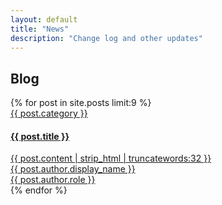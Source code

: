```yaml
---
layout: default
title: "News"
description: "Change log and other updates"
---
```


<section class="blog-list-section py-5">
  <div class="container">
    <h1 class="page-headline text-center mb-5">Blog</h1>
    <div class="row">
      {% for post in site.posts limit:9 %}
      <div class="col-12 col-lg-4 mb-5">
        <div class="post-item shadow">
          <a class="post-link" href="{{ post.url | prepend: site.baseurl }}">
            <div class="post-thumb-holder">
              <img class="img-fluid" src="/assets//blog/{{ post.image }}" alt="">
            </div><!--//post-thumb-holder-->
            <div class="post-content-holder p-4">
              <div class="post-type mb-2">
                <span class="font-weight-bold text-primary">
                  {{ post.category }}
                </span>
              </div><!--//post-type-->
              <h4 class="post-title">{{ post.title }}</h4>
              <div class="post-excerpt mb-3">
                {{ post.content | strip_html | truncatewords:32 }}
              </div><!--//post-excerpt-->
              <div class="post-author">
                <div class="row">
                  <div class="col-12 col-lg-3">
                    <div class="profile mb-3">
                      <img class="profile-image img-fluid" src="/assets/team/{{ post.author.image }}" alt=""></div>
                  </div><!--col-12-->
                  <div class="col-12 col-lg-9 pt-1">
                    <div class="name font-weight-bold">{{ post.author.display_name }}</div>
                    <div class="meta">{{ post.author.role }}</div>
                  </div><!--//col-12-->
                </div><!--//row-->
              </div><!--//post-author-->
            </div><!--//post-excerpt-->
          </a><!--//post-link-->
        </div><!--//item-->
      </div><!--//col-->
      {% endfor %}
    </div><!--//row-->
  </div><!--//container-->
</section><!--//blog-list-section-->